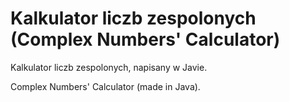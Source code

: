# Kalkulator liczb zespolonych (Complex Numbers' Calculator)
Kalkulator liczb zespolonych, napisany w Javie.

Complex Numbers' Calculator (made in Java).
